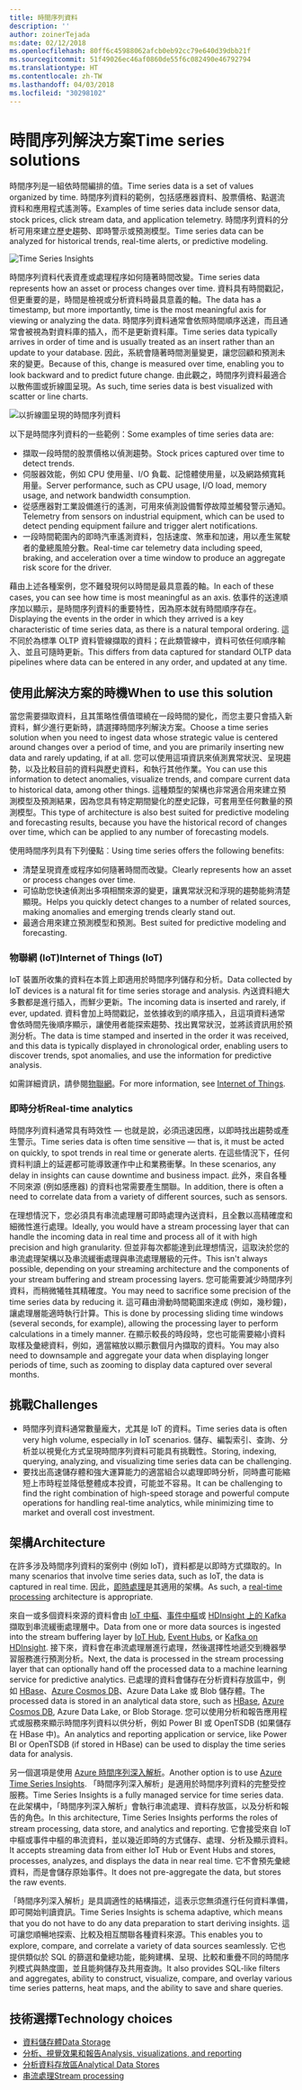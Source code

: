 ```yaml
---
title: 時間序列資料
description: ''
author: zoinerTejada
ms:date: 02/12/2018
ms.openlocfilehash: 80ff6c45988062afcb0eb92cc79e640d39dbb21f
ms.sourcegitcommit: 51f49026ec46af0860de55f6c082490e46792794
ms.translationtype: HT
ms.contentlocale: zh-TW
ms.lasthandoff: 04/03/2018
ms.locfileid: "30298102"
---
```

# <a name="time-series-solutions"></a><span data-ttu-id="53752-102">時間序列解決方案</span><span class="sxs-lookup"><span data-stu-id="53752-102">Time series solutions</span></span>

<span data-ttu-id="53752-103">時間序列是一組依時間編排的值。</span><span class="sxs-lookup"><span data-stu-id="53752-103">Time series data is a set of values organized by time.</span></span> <span data-ttu-id="53752-104">時間序列資料的範例，包括感應器資料、股票價格、點選流資料和應用程式遙測等。</span><span class="sxs-lookup"><span data-stu-id="53752-104">Examples of time series data include sensor data, stock prices, click stream data, and application telemetry.</span></span> <span data-ttu-id="53752-105">時間序列資料的分析可用來建立歷史趨勢、即時警示或預測模型。</span><span class="sxs-lookup"><span data-stu-id="53752-105">Time series data can be analyzed for historical trends, real-time alerts, or predictive modeling.</span></span>

![Time Series Insights](./images/time-series-insights.png) 

<span data-ttu-id="53752-107">時間序列資料代表資產或處理程序如何隨著時間改變。</span><span class="sxs-lookup"><span data-stu-id="53752-107">Time series data represents how an asset or process changes over time.</span></span> <span data-ttu-id="53752-108">資料具有時間戳記，但更重要的是，時間是檢視或分析資料時最具意義的軸。</span><span class="sxs-lookup"><span data-stu-id="53752-108">The data has a timestamp, but more importantly, time is the most meaningful axis for viewing or analyzing the data.</span></span> <span data-ttu-id="53752-109">時間序列資料通常會依照時間順序送達，而且通常會被視為對資料庫的插入，而不是更新資料庫。</span><span class="sxs-lookup"><span data-stu-id="53752-109">Time series data typically arrives in order of time and is usually treated as an insert rather than an update to your database.</span></span> <span data-ttu-id="53752-110">因此，系統會隨著時間測量變更，讓您回顧和預測未來的變更。</span><span class="sxs-lookup"><span data-stu-id="53752-110">Because of this, change is measured over time, enabling you to look backward and to predict future change.</span></span> <span data-ttu-id="53752-111">由此觀之，時間序列資料最適合以散佈圖或折線圖呈現。</span><span class="sxs-lookup"><span data-stu-id="53752-111">As such, time series data is best visualized with scatter or line charts.</span></span>

![以折線圖呈現的時間序列資料](./images/time-series-chart.png)

<span data-ttu-id="53752-113">以下是時間序列資料的一些範例：</span><span class="sxs-lookup"><span data-stu-id="53752-113">Some examples of time series data are:</span></span>

- <span data-ttu-id="53752-114">擷取一段時間的股票價格以偵測趨勢。</span><span class="sxs-lookup"><span data-stu-id="53752-114">Stock prices captured over time to detect trends.</span></span>
- <span data-ttu-id="53752-115">伺服器效能，例如 CPU 使用量、I/O 負載、記憶體使用量，以及網路頻寬耗用量。</span><span class="sxs-lookup"><span data-stu-id="53752-115">Server performance, such as CPU usage, I/O load, memory usage, and network bandwidth consumption.</span></span>
- <span data-ttu-id="53752-116">從感應器對工業設備進行的遙測，可用來偵測設備暫停故障並觸發警示通知。</span><span class="sxs-lookup"><span data-stu-id="53752-116">Telemetry from sensors on industrial equipment, which can be used to detect pending equipment failure and trigger alert notifications.</span></span>
- <span data-ttu-id="53752-117">一段時間範圍內的即時汽車遙測資料，包括速度、煞車和加速，用以產生駕駛者的彙總風險分數。</span><span class="sxs-lookup"><span data-stu-id="53752-117">Real-time car telemetry data including speed, braking, and acceleration over a time window to produce an aggregate risk score for the driver.</span></span>

<span data-ttu-id="53752-118">藉由上述各種案例，您不難發現何以時間是最具意義的軸。</span><span class="sxs-lookup"><span data-stu-id="53752-118">In each of these cases, you can see how time is most meaningful as an axis.</span></span> <span data-ttu-id="53752-119">依事件的送達順序加以顯示，是時間序列資料的重要特性，因為原本就有時間順序存在。</span><span class="sxs-lookup"><span data-stu-id="53752-119">Displaying the events in the order in which they arrived is a key characteristic of time series data, as there is a natural temporal ordering.</span></span> <span data-ttu-id="53752-120">這不同於為標準 OLTP 資料管線擷取的資料；在此類管線中，資料可依任何順序輸入、並且可隨時更新。</span><span class="sxs-lookup"><span data-stu-id="53752-120">This differs from data captured for standard OLTP data pipelines where data can be entered in any order, and updated at any time.</span></span>

## <a name="when-to-use-this-solution"></a><span data-ttu-id="53752-121">使用此解決方案的時機</span><span class="sxs-lookup"><span data-stu-id="53752-121">When to use this solution</span></span>

<span data-ttu-id="53752-122">當您需要擷取資料，且其策略性價值環繞在一段時間的變化，而您主要只會插入新資料，鮮少進行更新時，請選擇時間序列解決方案。</span><span class="sxs-lookup"><span data-stu-id="53752-122">Choose a time series solution when you need to ingest data whose strategic value is centered around changes over a period of time, and you are primarily inserting new data and rarely updating, if at all.</span></span> <span data-ttu-id="53752-123">您可以使用這項資訊來偵測異常狀況、呈現趨勢，以及比較目前的資料與歷史資料，和執行其他作業。</span><span class="sxs-lookup"><span data-stu-id="53752-123">You can use this information to detect anomalies, visualize trends, and compare current data to historical data, among other things.</span></span> <span data-ttu-id="53752-124">這種類型的架構也非常適合用來建立預測模型及預測結果，因為您具有特定期間變化的歷史記錄，可套用至任何數量的預測模型。</span><span class="sxs-lookup"><span data-stu-id="53752-124">This type of architecture is also best suited for predictive modeling and forecasting results, because you have the historical record of changes over time, which can be applied to any number of forecasting models.</span></span> 

<span data-ttu-id="53752-125">使用時間序列具有下列優點︰</span><span class="sxs-lookup"><span data-stu-id="53752-125">Using time series offers the following benefits:</span></span>

* <span data-ttu-id="53752-126">清楚呈現資產或程序如何隨著時間而改變。</span><span class="sxs-lookup"><span data-stu-id="53752-126">Clearly represents how an asset or process changes over time.</span></span>
* <span data-ttu-id="53752-127">可協助您快速偵測出多項相關來源的變更，讓異常狀況和浮現的趨勢能夠清楚顯現。</span><span class="sxs-lookup"><span data-stu-id="53752-127">Helps you quickly detect changes to a number of related sources, making anomalies and emerging trends clearly stand out.</span></span>
* <span data-ttu-id="53752-128">最適合用來建立預測模型和預測。</span><span class="sxs-lookup"><span data-stu-id="53752-128">Best suited for predictive modeling and forecasting.</span></span>

### <a name="internet-of-things-iot"></a><span data-ttu-id="53752-129">物聯網 (IoT)</span><span class="sxs-lookup"><span data-stu-id="53752-129">Internet of Things (IoT)</span></span>

<span data-ttu-id="53752-130">IoT 裝置所收集的資料在本質上即適用於時間序列儲存和分析。</span><span class="sxs-lookup"><span data-stu-id="53752-130">Data collected by IoT devices is a natural fit for time series storage and analysis.</span></span> <span data-ttu-id="53752-131">內送資料絕大多數都是進行插入，而鮮少更新。</span><span class="sxs-lookup"><span data-stu-id="53752-131">The incoming data is inserted and rarely, if ever, updated.</span></span> <span data-ttu-id="53752-132">資料會加上時間戳記，並依據收到的順序插入，且這項資料通常會依時間先後順序顯示，讓使用者能探索趨勢、找出異常狀況，並將該資訊用於預測分析。</span><span class="sxs-lookup"><span data-stu-id="53752-132">The data is time stamped and inserted in the order it was received, and this data is typically displayed in chronological order, enabling users to discover trends, spot anomalies, and use the information for predictive analysis.</span></span>

<span data-ttu-id="53752-133">如需詳細資訊，請參閱[物聯網](../big-data/index.md#internet-of-things-iot)。</span><span class="sxs-lookup"><span data-stu-id="53752-133">For more information, see [Internet of Things](../big-data/index.md#internet-of-things-iot).</span></span>

### <a name="real-time-analytics"></a><span data-ttu-id="53752-134">即時分析</span><span class="sxs-lookup"><span data-stu-id="53752-134">Real-time analytics</span></span>

<span data-ttu-id="53752-135">時間序列資料通常具有時效性 &mdash; 也就是說，必須迅速因應，以即時找出趨勢或產生警示。</span><span class="sxs-lookup"><span data-stu-id="53752-135">Time series data is often time sensitive &mdash; that is, it must be acted on quickly, to spot trends in real time or generate alerts.</span></span> <span data-ttu-id="53752-136">在這些情況下，任何資料判讀上的延遲都可能導致運作中止和業務衝擊。</span><span class="sxs-lookup"><span data-stu-id="53752-136">In these scenarios, any delay in insights can cause downtime and business impact.</span></span> <span data-ttu-id="53752-137">此外，來自各種不同來源 (例如感應器) 的資料也常需要產生關聯。</span><span class="sxs-lookup"><span data-stu-id="53752-137">In addition, there is often a need to correlate data from a variety of different sources, such as sensors.</span></span>

<span data-ttu-id="53752-138">在理想情況下，您必須具有串流處理層可即時處理內送資料，且全數以高精確度和細微性進行處理。</span><span class="sxs-lookup"><span data-stu-id="53752-138">Ideally, you would have a stream processing layer that can handle the incoming data in real time and process all of it with high precision and high granularity.</span></span> <span data-ttu-id="53752-139">但並非每次都能達到此理想情況，這取決於您的串流處理架構以及串流緩衝處理與串流處理層級的元件。</span><span class="sxs-lookup"><span data-stu-id="53752-139">This isn't always possible, depending on your streaming architecture and the components of your stream buffering and stream processing layers.</span></span> <span data-ttu-id="53752-140">您可能需要減少時間序列資料，而稍微犧牲其精確度。</span><span class="sxs-lookup"><span data-stu-id="53752-140">You may need to sacrifice some precision of the time series data by reducing it.</span></span> <span data-ttu-id="53752-141">這可藉由滑動時間範圍來達成 (例如，幾秒鐘)，讓處理層能適時執行計算。</span><span class="sxs-lookup"><span data-stu-id="53752-141">This is done by processing sliding time windows (several seconds, for example), allowing the processing layer to perform calculations in a timely manner.</span></span> <span data-ttu-id="53752-142">在顯示較長的時段時，您也可能需要縮小資料取樣及彙總資料，例如，適當縮放以顯示數個月內擷取的資料。</span><span class="sxs-lookup"><span data-stu-id="53752-142">You may also need to downsample and aggregate your data when displaying longer periods of time, such as zooming to display data captured over several months.</span></span>

## <a name="challenges"></a><span data-ttu-id="53752-143">挑戰</span><span class="sxs-lookup"><span data-stu-id="53752-143">Challenges</span></span>

* <span data-ttu-id="53752-144">時間序列資料通常數量龐大，尤其是 IoT 的資料。</span><span class="sxs-lookup"><span data-stu-id="53752-144">Time series data is often very high volume, especially in IoT scenarios.</span></span> <span data-ttu-id="53752-145">儲存、編製索引、查詢、分析並以視覺化方式呈現時間序列資料可能具有挑戰性。</span><span class="sxs-lookup"><span data-stu-id="53752-145">Storing, indexing, querying, analyzing, and visualizing time series data can be challenging.</span></span> 
* <span data-ttu-id="53752-146">要找出高速儲存體和強大運算能力的適當組合以處理即時分析，同時盡可能縮短上市時程並降低整體成本投資，可能並不容易。</span><span class="sxs-lookup"><span data-stu-id="53752-146">It can be challenging to find the right combination of high-speed storage and powerful compute operations for handling real-time analytics, while minimizing time to market and overall cost investment.</span></span>

## <a name="architecture"></a><span data-ttu-id="53752-147">架構</span><span class="sxs-lookup"><span data-stu-id="53752-147">Architecture</span></span>

<span data-ttu-id="53752-148">在許多涉及時間序列資料的案例中 (例如 IoT)，資料都是以即時方式擷取的。</span><span class="sxs-lookup"><span data-stu-id="53752-148">In many scenarios that involve time series data, such as IoT, the data is captured in real time.</span></span> <span data-ttu-id="53752-149">因此，[即時處理](../big-data/real-time-processing.md)是其適用的架構。</span><span class="sxs-lookup"><span data-stu-id="53752-149">As such, a [real-time processing](../big-data/real-time-processing.md) architecture is appropriate.</span></span> 

<span data-ttu-id="53752-150">來自一或多個資料來源的資料會由 [IoT 中樞](/azure/iot-hub/)、[事件中樞](/azure/event-hubs/)或 [HDInsight 上的 Kafka](/azure/hdinsight/kafka/apache-kafka-introduction) 擷取到串流緩衝處理層中。</span><span class="sxs-lookup"><span data-stu-id="53752-150">Data from one or more data sources is ingested into the stream buffering layer by [IoT Hub](/azure/iot-hub/), [Event Hubs](/azure/event-hubs/), or [Kafka on HDInsight](/azure/hdinsight/kafka/apache-kafka-introduction).</span></span> <span data-ttu-id="53752-151">接下來，資料會在串流處理層進行處理，然後選擇性地遞交到機器學習服務進行預測分析。</span><span class="sxs-lookup"><span data-stu-id="53752-151">Next, the data is processed in the stream processing layer that can optionally hand off the processed data to a machine learning service for predictive analytics.</span></span> <span data-ttu-id="53752-152">已處理的資料會儲存在分析資料存放區中，例如 [HBase](/azure/hdinsight/hbase/apache-hbase-overview)、[Azure Cosmos DB](/azure/cosmos-db/)、Azure Data Lake 或 Blob 儲存體。</span><span class="sxs-lookup"><span data-stu-id="53752-152">The processed data is stored in an analytical data store, such as [HBase](/azure/hdinsight/hbase/apache-hbase-overview), [Azure Cosmos DB](/azure/cosmos-db/), Azure Data Lake, or Blob Storage.</span></span> <span data-ttu-id="53752-153">您可以使用分析和報告應用程式或服務來顯示時間序列資料以供分析，例如 Power BI 或 OpenTSDB (如果儲存在 HBase 中)。</span><span class="sxs-lookup"><span data-stu-id="53752-153">An analytics and reporting application or service, like Power BI or OpenTSDB (if stored in HBase) can be used to display the time series data for analysis.</span></span>

<span data-ttu-id="53752-154">另一個選項是使用 [Azure 時間序列深入解析](/azure/time-series-insights/)。</span><span class="sxs-lookup"><span data-stu-id="53752-154">Another option is to use [Azure Time Series Insights](/azure/time-series-insights/).</span></span> <span data-ttu-id="53752-155">「時間序列深入解析」是適用於時間序列資料的完整受控服務。</span><span class="sxs-lookup"><span data-stu-id="53752-155">Time Series Insights is a fully managed service for time series data.</span></span> <span data-ttu-id="53752-156">在此架構中，「時間序列深入解析」會執行串流處理、資料存放區，以及分析和報告的角色。</span><span class="sxs-lookup"><span data-stu-id="53752-156">In this architecture, Time Series Insights performs the roles of stream processing, data store, and analytics and reporting.</span></span> <span data-ttu-id="53752-157">它會接受來自 IoT 中樞或事件中樞的串流資料，並以幾近即時的方式儲存、處理、分析及顯示資料。</span><span class="sxs-lookup"><span data-stu-id="53752-157">It accepts streaming data from either IoT Hub or Event Hubs and stores, processes, analyzes, and displays the data in near real time.</span></span> <span data-ttu-id="53752-158">它不會預先彙總資料，而是會儲存原始事件。</span><span class="sxs-lookup"><span data-stu-id="53752-158">It does not pre-aggregate the data, but stores the raw events.</span></span>

<span data-ttu-id="53752-159">「時間序列深入解析」是具調適性的結構描述，這表示您無須進行任何資料準備，即可開始判讀資訊。</span><span class="sxs-lookup"><span data-stu-id="53752-159">Time Series Insights is schema adaptive, which means that you do not have to do any data preparation to start deriving insights.</span></span> <span data-ttu-id="53752-160">這可讓您順暢地探索、比較及相互關聯各種資料來源。</span><span class="sxs-lookup"><span data-stu-id="53752-160">This enables you to explore, compare, and correlate a variety of data sources seamlessly.</span></span> <span data-ttu-id="53752-161">它也提供類似於 SQL 的篩選和彙總功能，能夠建構、呈現、比較和重疊不同的時間序列模式與熱度圖，並且能夠儲存及共用查詢。</span><span class="sxs-lookup"><span data-stu-id="53752-161">It also provides SQL-like filters and aggregates, ability to construct, visualize, compare, and overlay various time series patterns, heat maps, and the ability to save and share queries.</span></span> 

## <a name="technology-choices"></a><span data-ttu-id="53752-162">技術選擇</span><span class="sxs-lookup"><span data-stu-id="53752-162">Technology choices</span></span>

- [<span data-ttu-id="53752-163">資料儲存體</span><span class="sxs-lookup"><span data-stu-id="53752-163">Data Storage</span></span>](../technology-choices/data-storage.md)
- [<span data-ttu-id="53752-164">分析、視覺效果和報告</span><span class="sxs-lookup"><span data-stu-id="53752-164">Analysis, visualizations, and reporting</span></span>](../technology-choices/analysis-visualizations-reporting.md)
- [<span data-ttu-id="53752-165">分析資料存放區</span><span class="sxs-lookup"><span data-stu-id="53752-165">Analytical Data Stores</span></span>](../technology-choices/analytical-data-stores.md)
- [<span data-ttu-id="53752-166">串流處理</span><span class="sxs-lookup"><span data-stu-id="53752-166">Stream processing</span></span>](../technology-choices/stream-processing.md)